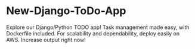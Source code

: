 # New-Django-ToDo-App
Explore our Django/Python TODO app! Task management made easy, with Dockerfile included. For scalability and dependability, deploy easily on AWS. Increase output right now!
